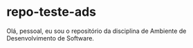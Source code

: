 # repo-teste-ads

Olá, pessoal, eu sou o repositório da disciplina de Ambiente de Desenvolvimento de Software.
